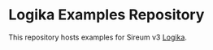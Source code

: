 # Logika Examples Repository

This repository hosts examples for Sireum v3 [Logika](http://logika.sireum.org).
